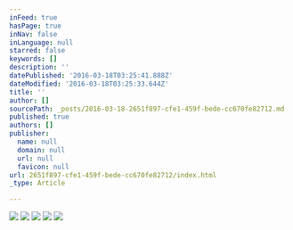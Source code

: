 ```yaml
---
inFeed: true
hasPage: true
inNav: false
inLanguage: null
starred: false
keywords: []
description: ''
datePublished: '2016-03-18T03:25:41.888Z'
dateModified: '2016-03-18T03:25:33.644Z'
title: ''
author: []
sourcePath: _posts/2016-03-18-2651f897-cfe1-459f-bede-cc670fe82712.md
published: true
authors: []
publisher:
  name: null
  domain: null
  url: null
  favicon: null
url: 2651f897-cfe1-459f-bede-cc670fe82712/index.html
_type: Article

---
```

![](https://s3-us-west-2.amazonaws.com/the-grid-img/p/6e457a8c87f814836d67bdc433d865888af8d531.jpg)
![](https://s3-us-west-2.amazonaws.com/the-grid-img/p/90885eb8d5eb81e2c78f3f7b8254ad3e6a57901a.jpg)
![](https://s3-us-west-2.amazonaws.com/the-grid-img/p/483d4e1764fe00f3042972e5df536b97fbebadf4.jpg)
![](https://s3-us-west-2.amazonaws.com/the-grid-img/p/9d272ccbe9a84846e7f462e6af5913e47e46f325.jpg)
![](https://s3-us-west-2.amazonaws.com/the-grid-img/p/6543f0aa9fd7dfbf8f2e8bb4e4a52b0a3d71fcbb.jpg)